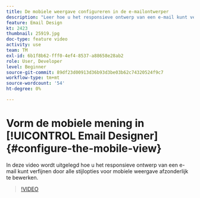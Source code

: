 ```yaml
---
title: De mobiele weergave configureren in de e-mailontwerper
description: "Leer hoe u het responsieve ontwerp van een e-mail kunt verfijnen door alle stijlopties voor mobiele weergave afzonderlijk te bewerken."
feature: Email Design
kt: 2423
thumbnail: 25919.jpg
doc-type: feature video
activity: use
team: TM
exl-id: 6b1f8b62-fff0-4ef4-8537-a88658e28ab2
role: User, Developer
level: Beginner
source-git-commit: 89df23d00913d36b93d3be03b62c74320524f9c7
workflow-type: tm+mt
source-wordcount: '54'
ht-degree: 0%

---
```


# Vorm de mobiele mening in [!UICONTROL Email Designer] {#configure-the-mobile-view}

In deze video wordt uitgelegd hoe u het responsieve ontwerp van een e-mail kunt verfijnen door alle stijlopties voor mobiele weergave afzonderlijk te bewerken.

>[!VIDEO](https://video.tv.adobe.com/v/25919?quality=12&learn=on)
